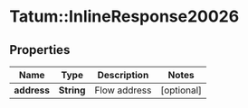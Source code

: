 # Tatum::InlineResponse20026

## Properties
Name | Type | Description | Notes
------------ | ------------- | ------------- | -------------
**address** | **String** | Flow address | [optional] 

